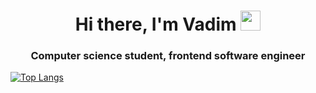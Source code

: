 <h1 align="center">Hi there, I'm Vadim</a> 
<img src="https://github.com/blackcater/blackcater/raw/main/images/Hi.gif" height="32"/></h1>
<h3 align="center">Computer science student, frontend software engineer</h3>

[![Top Langs](https://github-readme-stats.vercel.app/api/top-langs/?username=Taranovskii-Vadim&layout=compact)](https://github.com/prgPaslen/github-readme-stats)
